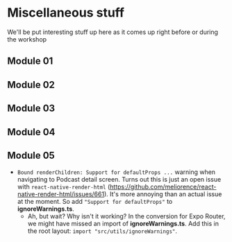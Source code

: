 # Miscellaneous stuff
We'll be put interesting stuff up here as it comes up right before or during the workshop

## Module 01

## Module 02

## Module 03

## Module 04

## Module 05

- `Bound renderChildren: Support for defaultProps ...` warning when navigating to Podcast detail screen. Turns out this is just an open issue with `react-native-render-html` (https://github.com/meliorence/react-native-render-html/issues/661). It's more annoying than an actual issue at the moment. So add `"Support for defaultProps"` to **ignoreWarnings.ts**.
  - Ah, but wait? Why isn't it working? In the conversion for Expo Router, we might have missed an import of **ignoreWarnings.ts**. Add this in the root layout: `import "src/utils/ignoreWarnings"`.